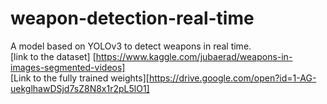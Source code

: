 # weapon-detection-real-time
A model based on YOLOv3 to detect weapons in real time.  
[link to the dataset] [https://www.kaggle.com/jubaerad/weapons-in-images-segmented-videos]  
[Link to the fully trained weights][https://drive.google.com/open?id=1-AG-uekglhawDSjd7sZ8N8x1r2pL5lO1]  
